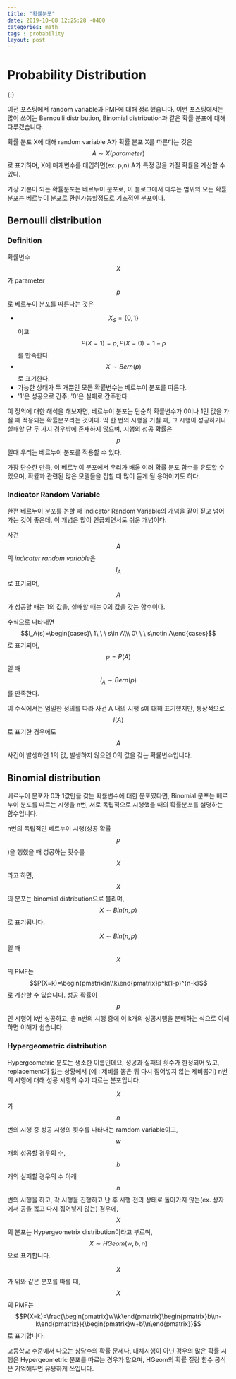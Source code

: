 ```yaml
---
title: "확률분포"
date: 2019-10-08 12:25:28 -0400
categories: math
tags : probability
layout: post
---
```




# Probability Distribution

\{:}

이전 포스팅에서 random variable과 PMF에 대해 정리했습니다. 이번 포스팅에서는 많이 쓰이는 Bernoulli distribution, Binomial distribution과 같은 확률 분포에 대해 다루겠습니다. 

확률 분포 X에 대해  random variable A가 확률 분포 X를 따른다는 것은 $$A\sim X(parameter)$$로 표기하며, X에 매개변수를 대입하면(ex. p,n) A가 특정 값을 가질 확률을 계산할 수 있다.

가장 기본이 되는 확률분포는 베르누이 분포로, 이 블로그에서 다루는 범위의 모든 확률분포는 베르누이 분포로 환원가능할정도로 기초적인 분포이다.

## Bernoulli distribution

### Definition

확률변수 $$X$$가 parameter $$p$$로 베르누이 분포를 따른다는 것은

- $$X_S=\{0,1\}$$ 이고 $$P(X=1)=p, P(X=0)=1-p$$를 만족한다.
- $$X\sim Bern(p)$$로 표기한다.
- 가능한 상태가 두 개뿐인 모든 확률변수는 베르누이 분포를 따른다.
- '1'은 성공으로 간주, '0'은 실패로 간주한다.

이 정의에 대한 해석을 해보자면, 베르누이 분포는 단순히 확률변수가 0이나 1인 값을 가질 때 적용되는 확률분포라는 것이다. 딱 한 번의 시행을 거칠 때, 그 시행이 성공하거나 실패할 단 두 가지 경우밖에 존재하지 않으며, 시행의 성공 확률은 $$p$$일때 우리는 베르누이 분포를 적용할 수 있다.

가장 단순한 만큼, 이 베르누이 분포에서 우리가 배울 여러 확률 분포 함수를 유도할 수 있으며, 확률과 관련된 많은 모델들을 접할 때 많이 듣게 될 용어이기도 하다.

### Indicator Random Variable

한편 베르누이 분포를 논할 때 Indicator Random Variable의 개념을 같이 짚고 넘어가는 것이 좋은데, 이 개념은 많이 언급되면서도 쉬운 개념이다.

사건 $$A$$의 *indicater random variable*은 $$I_A$$로 표기되며, $$A$$가 성공할 때는 1의 값을, 실패할 때는 0의 값을 갖는 함수이다.

수식으로 나타내면 $$I_A(s)=\begin{cases}\ 1\ \ \ s\in A\\\ 0\ \ \ s\notin A\end{cases}$$ 로 표기되며, $$p=P(A)$$일 때 $$I_A\sim Bern(p)$$를 만족한다. 

이 수식에서는 엄밀한 정의를 따라 사건 A 내의 시행 s에 대해 표기했지만, 통상적으로 $$I(A)$$로 표기한 경우에도 $$A$$사건이 발생하면 1의 값, 발생하지 않으면 0의 값을 갖는 확률변수입니다. 	

##  Binomial distribution

베르누이 분포가 0과 1값만을 갖는 확률변수에 대한 분포였다면, Binomial 분포는 베르누이 분포를 따르는 시행을 n번, 서로 독립적으로 시행했을 때의 확률분포를 설명하는 함수입니다.

n번의 독립적인 베르누이 시행(성공 확률 $$p$$)을 행했을 때 성공하는 횟수를 $$X$$라고 하면, $$X$$의 분포는 binomial distribution으로 불리며, $$X\sim Bin(n,p)$$로 표기됩니다.

$$X\sim Bin(n,p)$$일 때 $$X$$의 PMF는 $$P(X=k)=\begin{pmatrix}n\\k\end{pmatrix}p^k(1-p)^{n-k}$$로 계산할 수 있습니다. 성공 확률이 $$p$$인 시행이 k번 성공하고, 총 n번의 시행 중에 이 k개의 성공시행을 분배하는 식으로 이해하면 이해가 쉽습니다.

### Hypergeometric distribution

Hypergeometric 분포는 생소한 이름인데요, 성공과 실패의 횟수가 한정되어 있고, replacement가 없는 상황에서 (예 : 제비를 뽑은 뒤 다시 집어넣지 않는 제비뽑기) n번의 시행에 대해 성공 시행의 수가 따르는 분포입니다.

$$X$$가 $$n$$번의 시행 중 성공 시행의 횟수를 나타내는 ramdom variable이고, $$w$$개의 성공할 경우의 수, $$b$$개의 실패할 경우의 수 아래 $$n$$번의 시행을 하고, 각 시행을 진행하고 난 후 시행 전의 상태로 돌아가지 않는(ex. 상자에서 공을 뽑고 다시 집어넣지 않는) 경우에, $$X$$의 분포는 Hypergeometrix distribution이라고 부르며, $$X\sim HGeom(w,b,n)$$으로 표기합니다.

$$X$$가 위와 같은 분포를 따를 때, $$X$$의 PMF는 $$P(X=k)=\frac{\begin{pmatrix}w\\k\end{pmatrix}\begin{pmatrix}b\\n-k\end{pmatrix}}{\begin{pmatrix}w+b\\n\end{pmatrix}}$$로 표기합니다.

고등학교 수준에서 나오는 상당수의 확률 문제나, 대체시행이 아닌 경우의 많은 확률 시행은 Hypergeometric 분포를 따르는 경우가 많으며, HGeom의 확률 질량 함수 공식은 기억해두면 유용하게 쓰입니다.
